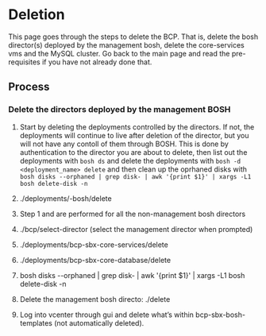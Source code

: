 # Deletion

This page goes through the steps to delete the BCP. That is, delete the bosh director(s) deployed by the management bosh, delete the core-services vms and the MySQL cluster. Go back to the main page and read the pre-requisites if you have not already done that.

## Process

### Delete the directors deployed by the management BOSH

1. Start by deleting the deployments controlled by the directors. If not, the deployments will continue to live after deletion of the director, but you will not have any contoll of them through BOSH.
This is done by authentication to the director you are about to delete, then list out the deployments with `bosh ds` and delete the deployments with `bosh -d <deployment_name> delete` and then clean up the oprhaned disks with `bosh disks --orphaned | grep disk- | awk '{print $1}' | xargs -L1 bosh delete-disk -n`

2. ./deployments/<env>-bosh/delete

3. Step 1 and are performed for all the non-management bosh directors

4. ./bcp/select-director (select the management director when prompted)

5. ./deployments/bcp-sbx-core-services/delete

6. ./deployments/bcp-sbx-core-database/delete

7. bosh disks --orphaned | grep disk- | awk '{print $1}' | xargs -L1 bosh delete-disk -n

8. Delete the management bosh directo:
./delete

9. Log into vcenter through gui and delete what’s within bcp-sbx-bosh-templates (not automatically deleted).
